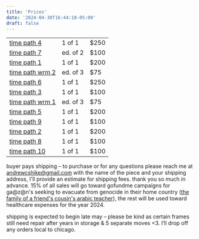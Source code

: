 ```yaml
---
title: 'Prices'
date: '2024-04-30T16:44:10-05:00'
draft: false
---
```


|                                     |          |      |
| ----------------------------------- | -------- | ---- |
| [time path 4](#time-path-4)         | 1 of 1   | $250 |
| [time path 7](#time-path-7)         | ed. of 2 | $100 |
| [time path 1](#time-path-1)         | 1 of 1   | $200 |
| [time path wrm 2](#time-path-wrm-2) | ed. of 3 | $75  |
| [time path 6](#time-path-6)         | 1 of 1   | $250 |
| [time path 3](#time-path-3)         | 1 of 1   | $100 |
| [time path wrm 1](#time-path-wrm-1) | ed. of 3 | $75  |
| [time path 5](#time-path-5)         | 1 of 1   | $200 |
| [time path 9](#time-path-9)         | 1 of 1   | $100 |
| [time path 2](#time-path-2)         | 1 of 1   | $200 |
| [time path 8](#time-path-8)         | 1 of 1   | $100 |
| [time path 10](#time-path-10)       | 1 of 1   | $100 |

buyer pays shipping – to purchase or for any questions please reach me at [andrewcshike@gmail.com](mailto:andrewcshike@gmail.com) with the name of the piece and your shipping address, I'll provide an estimate for shipping fees. thank you so much in advance. 15% of all sales will go toward gofundme campaigns for ga@z@n's seeking to evacuate from genocide in their home country ([the family of a friend's cousin's arabic teacher](https://www.gofundme.com/f/emergency-evacuation-from-gaza?member=32644273&sharetype=teams&utm_campaign=p_na+share-sheet&utm_medium=social&utm_source=instagram)), the rest will be used toward healthcare expenses for the year 2024.

shipping is expected to begin late may – please be kind as certain frames still need repair after years in storage & 5 separate moves <3. I’ll drop off any orders local to chicago.
